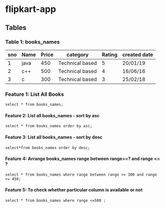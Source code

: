 # flipkart-app

## Tables

### Table 1: books_names
| sno | Name | Price | category | Rating | created date |
| -- | -- | -- | -- | -- | -- |
| 1 | java | 450 | Technical based | 5 | 20/01/19 |
| 2 | c++ | 500 | Technical based | 4 | 16/06/16 |
| 3 | c | 300 | Technical based | 3 | 25/02/18 |
###  Feature 1: List All Books

`
select * from books_names;
`

#### Feature 2: List all books_names - sort by asc

`
select * from books_names order by asc;
`

#### Feature 3: List all books_names - sort by desc

`
select*from books_names order by desc;
`

#### Feature 4: Arrange books_names range between range>=?  and range <= ?

`
select * from books_names where range between range >= 300 and range <= 450;
`

#### Feature 5: To check whether particular column is available or not

`
select * from books_names where range <=500 ;
`
